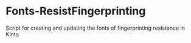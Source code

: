 # Fonts-ResistFingerprinting
Script for creating and updating the fonts of fingerprinting resistance in Kinto

